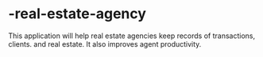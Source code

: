 # -real-estate-agency
This application will help real estate agencies keep records of transactions, clients. and real estate. It also improves agent productivity.
